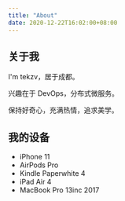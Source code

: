 ```yaml
---
title: "About"
date: 2020-12-22T16:02:00+08:00
---
```


## 关于我

I'm tekzv，居于成都。

兴趣在于 DevOps，分布式微服务。

保持好奇心，充满热情，追求美学。

## 我的设备

- iPhone 11
- AirPods Pro
- Kindle Paperwhite 4
- iPad Air 4
- MacBook Pro 13inc 2017

